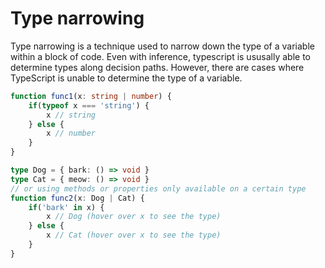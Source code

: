 # Type narrowing

Type narrowing is a technique used to narrow down the type of a variable within a block of code. Even with inference, typescript is ususally able to determine types along decision paths. However, there are cases where TypeScript is unable to determine the type of a variable. 

```ts {monaco-run}
function func1(x: string | number) {
    if(typeof x === 'string') {
        x // string
    } else {
        x // number
    }
}

type Dog = { bark: () => void }
type Cat = { meow: () => void }
// or using methods or properties only available on a certain type
function func2(x: Dog | Cat) {
    if('bark' in x) {
        x // Dog (hover over x to see the type)
    } else {
        x // Cat (hover over x to see the type)
    }
}
```